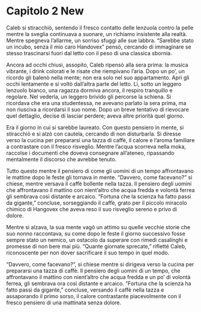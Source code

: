 # Capitolo 2 New

Caleb si stiracchiò, sentendo il fresco contatto delle lenzuola contro la pelle mentre la sveglia continuava a suonare, un richiamo insistente alla realtà. Mentre spegneva l’allarme, un sorriso sfuggì alle sue labbra. “Sarebbe stato un incubo, senza il mio caro Handovex” pensò, cercando di immaginare se stesso trascinarsi fuori dal letto con il peso di una classica sbornia.

Ancora ad occhi chiusi, assopito, Caleb ripensò alla sera prima: la musica vibrante, i drink colorati e le risate che riempivano l’aria. Dopo un po’, un ricordo gli balenò nella mente; non era solo nel suo appartamento. Aprì gli occhi lentamente e si voltò dall’altra parte del letto. Lì, sotto un leggero lenzuolo bianco, una ragazza dormiva ancora, il respiro tranquillo e regolare. Nel vederla, un leggero brivido gli percorse la schiena. Si ricordava che era una studentessa, ne avevano parlato la sera prima, ma non riusciva a ricordarsi il suo nome. Dopo un breve tentativo di rievocare quel dettaglio, decise di lasciar perdere; aveva altre priorità quel giorno.

Era il giorno in cui si sarebbe laureato. Con questo pensiero in mente, si stiracchiò e si alzò con cautela, cercando di non disturbarla. Si diresse verso la cucina per prepararsi una tazza di caffè, il calore e l’aroma familiare a contrastare con il fresco risveglio. Mentre l’acqua scorreva nella moka, raccolse i documenti che doveva consegnare all’ateneo, ripassando mentalmente il discorso che avrebbe tenuto.

Tutto questo mentre il pensiero di come gli uomini di un tempo affrontavano le mattine dopo le feste gli tornava in mente. “Davvero, come facevano?” si chiese, mentre versava il caffè bollente nella tazza. Il pensiero degli uomini che affrontavano il mattino con nient’altro che acqua fredda e volontà ferrea gli sembrava così distante e arcaico. “Fortuna che la scienza ha fatto passi da gigante,” concluse, sorseggiando il caffè, grato per il piccolo miracolo chimico di Hangovex che aveva reso il suo risveglio sereno e privo di dolore.

Mentre si alzava, la sua mente vagò un attimo su quelle vecchie storie che suo nonno raccontava, su come dopo le feste il giorno successivo fosse sempre stato un nemico, un ostacolo da superare con rimedi casalinghi e promesse di non bere mai più. “Quante giornate sprecate,” rifletté Caleb, riconoscente per non dover sacrificare il suo tempo in quel modo.

“Davvero, come facevano?”, si chiese mentre si dirigeva verso la cucina per prepararsi una tazza di caffè. Il pensiero degli uomini di un tempo, che affrontavano il mattino con nient’altro che acqua fredda e un po’ di volontà ferrea, gli sembrava ora così distante e arcaico. “Fortuna che la scienza ha fatto passi da gigante,” concluse, versando il caffè nella tazza e assaporando il primo sorso, il calore contrastante piacevolmente con il fresco pensiero di una mattinata senza dolore.